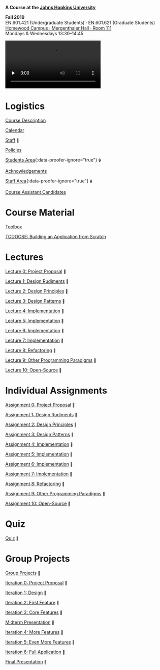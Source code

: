 **A Course at the [Johns Hopkins University](https://www.jhu.edu)**

**Fall 2019**  
EN.601.421 (Undergraduate Students) · EN.601.621 (Graduate Students)  
[Homewood Campus · Mergenthaler Hall · Room 111](https://www.jhu.edu/maps-directions/campus-map/)  
Mondays & Wednesdays 13:30–14:45

<video src="https://archive.org/download/jhu-oose/welcome-to-oose.mp4" controls preload="none"></video>

# Logistics

[Course Description](/course-description)

[Calendar](/calendar)

[Staff](/staff) <small title="Work in Progress">🚧</small>

[Policies](/policies)

[Students Area](https://github.com/jhu-oose/{{site.course}}-students){:data-proofer-ignore="true"} <small title="You must a student logged into GitHub to see this.">🔒</small>

[Acknowledgements](/acknowledgements)

[Staff Area](https://github.com/jhu-oose/{{site.course}}-staff){:data-proofer-ignore="true"} <small title="You must a staff member logged into GitHub to see this.">🔒</small>

[Course Assistant Candidates](/course-assistant-candidates)

# Course Material

[Toolbox](/toolbox)

[TODOOSE: Building an Application from Scratch](/todoose)

# Lectures

[Lecture 0: Project Proposal](/lectures/0) <small title="Work in Progress">🚧</small>

[Lecture 1: Design Rudiments](/lectures/1) <small title="Work in Progress">🚧</small>

[Lecture 2: Design Principles](/lectures/2) <small title="Work in Progress">🚧</small>

[Lecture 3: Design Patterns](/lectures/3) <small title="Work in Progress">🚧</small>

[Lecture 4: Implementation](/lectures/4) <small title="Work in Progress">🚧</small>

[Lecture 5: Implementation](/lectures/5) <small title="Work in Progress">🚧</small>

[Lecture 6: Implementation](/lectures/6) <small title="Work in Progress">🚧</small>

[Lecture 7: Implementation](/lectures/7) <small title="Work in Progress">🚧</small>

[Lecture 8: Refactoring](/lectures/8) <small title="Work in Progress">🚧</small>

[Lecture 9: Other Programming Paradigms](/lectures/9) <small title="Work in Progress">🚧</small>

[Lecture 10: Open-Source](/lectures/10) <small title="Work in Progress">🚧</small>

# Individual Assignments

[Assignment 0: Project Proposal](/assignments/0) <small title="Work in Progress">🚧</small>

[Assignment 1: Design Rudiments](/assignments/1) <small title="Work in Progress">🚧</small>

[Assignment 2: Design Principles](/assignments/2) <small title="Work in Progress">🚧</small>

[Assignment 3: Design Patterns](/assignments/3) <small title="Work in Progress">🚧</small>

[Assignment 4: Implementation](/assignments/4) <small title="Work in Progress">🚧</small>

[Assignment 5: Implementation](/assignments/5) <small title="Work in Progress">🚧</small>

[Assignment 6: Implementation](/assignments/6) <small title="Work in Progress">🚧</small>

[Assignment 7: Implementation](/assignments/7) <small title="Work in Progress">🚧</small>

[Assignment 8: Refactoring](/assignments/8) <small title="Work in Progress">🚧</small>

[Assignment 9: Other Programming Paradigms](/assignments/9) <small title="Work in Progress">🚧</small>

[Assignment 10: Open-Source](/assignments/10) <small title="Work in Progress">🚧</small>

# Quiz

[Quiz](/quiz) <small title="Work in Progress">🚧</small>

# Group Projects

[Group Projects](/group-projects) <small title="Work in Progress">🚧</small>

[Iteration 0: Project Proposal](/iterations/0) <small title="Work in Progress">🚧</small>

[Iteration 1: Design](/iterations/1) <small title="Work in Progress">🚧</small>

[Iteration 2: First Feature](/iterations/2) <small title="Work in Progress">🚧</small>

[Iteration 3: Core Features](/iterations/3) <small title="Work in Progress">🚧</small>

[Midterm Presentation](/iterations/3#midterm-presentation) <small title="Work in Progress">🚧</small>

[Iteration 4: More Features](/iterations/4) <small title="Work in Progress">🚧</small>

[Iteration 5: Even More Features](/iterations/5) <small title="Work in Progress">🚧</small>

[Iteration 6: Full Application](/iterations/6) <small title="Work in Progress">🚧</small>

[Final Presentation](/iterations/6#final-presentation) <small title="Work in Progress">🚧</small>
